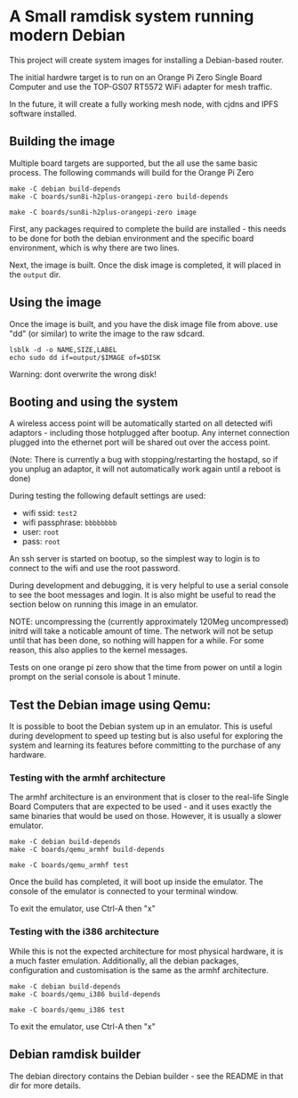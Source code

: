 A Small ramdisk system running modern Debian
============================================

This project will create system images for installing a Debian-based
router.

The initial hardwre target is to run on an Orange Pi Zero Single Board
Computer and use the TOP-GS07 RT5572 WiFi adapter for mesh traffic.

In the future, it will create a fully working mesh node, with cjdns
and IPFS software installed.


Building the image
------------------

Multiple board targets are supported, but the all use the same basic
process.  The following commands will build for the Orange Pi Zero

    make -C debian build-depends
    make -C boards/sun8i-h2plus-orangepi-zero build-depends

    make -C boards/sun8i-h2plus-orangepi-zero image

First, any packages required to complete the build are installed -
this needs to be done for both the debian environment and the specific
board environment, which is why there are two lines.

Next, the image is built.  Once the disk image is completed, it will placed
in the `output` dir.

Using the image
---------------

Once the image is built, and you have the disk image file from above.
use "dd" (or similar) to write the image to the raw sdcard.

    lsblk -d -o NAME,SIZE,LABEL
    echo sudo dd if=output/$IMAGE of=$DISK

Warning: dont overwrite the wrong disk!

Booting and using the system
----------------------------

A wireless access point will be automatically started on all detected
wifi adaptors - including those hotplugged after bootup.  Any internet
connection plugged into the ethernet port will be shared out over the
access point.

(Note: There is currently a bug with stopping/restarting the hostapd,
so if you unplug an adaptor, it will not automatically work again until
a reboot is done)

During testing the following default settings are used:

* wifi ssid: `test2`
* wifi passphrase: `bbbbbbbb`
* user: `root`
* pass: `root`

An ssh server is started on bootup, so the simplest way to login is to
connect to the wifi and use the root password.

During development and debugging, it is very helpful to use a serial
console to see the boot messages and login.  It is also might be useful
to read the section below on running this image in an emulator.

NOTE: uncompressing the (currently approximately 120Meg uncompressed) initrd
will take a noticable amount of time.  The network will not be setup until
that has been done, so nothing will happen for a while.  For some reason, this
also applies to the kernel messages.

Tests on one orange pi zero show that the time from power on until a login
prompt on the serial console is about 1 minute.


Test the Debian image using Qemu:
---------------------------------

It is possible to boot the Debian system up in an emulator.  This is
useful during development to speed up testing but is also useful for
exploring the system and learning its features before committing to the
purchase of any hardware.

### Testing with the armhf architecture

The armhf architecture is an environment that is closer to the real-life
Single Board Computers that are expected to be used - and it uses exactly
the same binaries that would be used on those.  However, it is usually
a slower emulator.

    make -C debian build-depends
    make -C boards/qemu_armhf build-depends

    make -C boards/qemu_armhf test

Once the build has completed, it will boot up inside the emulator.  The
console of the emulator is connected to your terminal window.

To exit the emulator, use Ctrl-A then "x"

### Testing with the i386 architecture

While this is not the expected architecture for most physical hardware,
it is a much faster emulation.  Additionally, all the debian packages,
configuration and customisation is the same as the armhf architecture.

    make -C debian build-depends
    make -C boards/qemu_i386 build-depends

    make -C boards/qemu_i386 test

To exit the emulator, use Ctrl-A then "x"

Debian ramdisk builder
----------------------

The debian directory contains the Debian builder - see the README in
that dir for more details.
